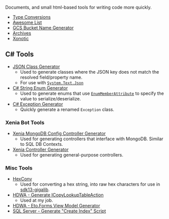Documents, and small html-based tools for writing code more quickly.

- [Type Conversions](Type%20Conversions)
- [Awesome List](Awesome)
- [GCS Bucket Name Generator](gcs-bucketname-generator.html)
- [Archives](Archives)
- [Xonotic](xonotic)

## C# Tools
- [JSON Class Generator](typegen.html)
  * Used to generate classes where the JSON key does not match the resolved field/property name.
  * For use with [`System.Text.Json`](https://learn.microsoft.com/en-us/dotnet/api/system.text.json)
- [C# String Enum Generator](enumgen.html)
  * Used to generate enums that use [`EnumMemberAttribute`](https://learn.microsoft.com/en-us/dotnet/api/system.runtime.serialization.enummemberattribute) to specify the value to serialize/deserialize.
- [C# Exception Generator](csharp-exception-generator.html)
  * Quickly generate a renamed `Exception` class.

### Xenia Bot Tools
- [Xenia MongoDB Config Controller Generator](xenia-discord-configgen.html)
  * Used for generating controllers that interface with MongoDB. Similar to SQL DB Contexts.
- [Xenia Controller Generator](xenia-discord-controllergen.html)
  * Used for generating general-purpose controllers.

### Misc Tools
- [HexConv](HexConv.html)
  * Used for converting a hex string, into raw hex characters for use in [sdk13-gigalib](https://github.com/openfortress/sdk13-gigalib).
- [HDWA - Generate ICopyLookupTableAction](hdwa-csharp-copylookuptableaction.html)
  * Used at my job.
- [HDWA - Eto.Forms View Model Generator](hdwa-csharp-eto-vm-gen.html)
- [SQL Server - Generate "Create Index" Script](mssql-create-index.html)
